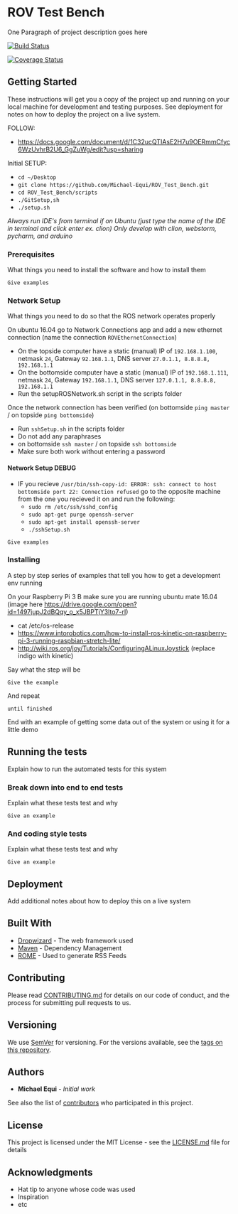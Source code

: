 # ROV Test Bench

One Paragraph of project description goes here

[![Build Status](https://travis-ci.com/Michael-Equi/ROV_Test_Bench.svg?branch=master)](https://travis-ci.com/Michael-Equi/ROV_Test_Bench)

[![Coverage Status](https://coveralls.io/repos/github/Michael-Equi/ROV_Test_Bench/badge.svg?branch=master)](https://coveralls.io/github/Michael-Equi/ROV_Test_Bench?branch=master)

## Getting Started

These instructions will get you a copy of the project up and running on your local machine for development and testing purposes. See deployment for notes on how to deploy the project on a live system.

FOLLOW:
*  https://docs.google.com/document/d/1C32ucQTIAsE2H7u9OERmmCfyc6WzUvhrB2U6_GgZuWg/edit?usp=sharing

Initial SETUP:
* `cd ~/Desktop`
* `git clone https://github.com/Michael-Equi/ROV_Test_Bench.git`
* `cd ROV_Test_Bench/scripts`
* `./GitSetup,sh`
* `./setup.sh`
    
*Always run IDE's from terminal if on Ubuntu (just type the name of the IDE in terminal and click enter ex. clion)
Only develop with clion, webstorm, pycharm, and arduino*

### Prerequisites

What things you need to install the software and how to install them

```
Give examples
```
### Network Setup

What things you need to do so that the ROS network operates properly 

On ubuntu 16.04 go to Network Connections app and add a new ethernet connection (name the connection `ROVEthernetConnection`)
* On the topside computer have a static (manual) IP of `192.168.1.100`, netmask `24`, Gateway `92.168.1.1`, DNS server `27.0.1.1, 8.8.8.8, 192.168.1.1`
* On the bottomside computer have a static (manual) IP of `192.168.1.111`, netmask `24`, Gateway `192.168.1.1`, DNS server `127.0.1.1, 8.8.8.8, 192.168.1.1`
* Run the setupROSNetwork.sh script in the scripts folder

Once the network connection has been verified (on bottomside `ping master` / on topside `ping bottomside`)
* Run `sshSetup.sh` in the scripts folder
* Do not add any paraphrases 
* on bottomside `ssh master` / on topside `ssh bottomside`
* Make sure both work without entering a password 

#### Network Setup DEBUG
* IF you recieve `/usr/bin/ssh-copy-id: ERROR: ssh: connect to host bottomside port 22: Connection refused` go to the opposite machine from the one you recieved it on and run the following:
    * `sudo rm /etc/ssh/sshd_config`
    * `sudo apt-get purge openssh-server`
    * `sudo apt-get install openssh-server`
    * `./sshSetup.sh`

```
Give examples
```

### Installing

A step by step series of examples that tell you how to get a development env running

On your Raspberry Pi 3 B make sure you are running ubuntu mate 16.04 (image here https://drive.google.com/open?id=1497jupJ2dBQqy_o_x5JBPTjY3lto7-rI)
* cat /etc/os-release
* https://www.intorobotics.com/how-to-install-ros-kinetic-on-raspberry-pi-3-running-raspbian-stretch-lite/
* http://wiki.ros.org/joy/Tutorials/ConfiguringALinuxJoystick (replace indigo with kinetic)

Say what the step will be

```
Give the example
```

And repeat

```
until finished
```

End with an example of getting some data out of the system or using it for a little demo

## Running the tests

Explain how to run the automated tests for this system

### Break down into end to end tests

Explain what these tests test and why

```
Give an example
```

### And coding style tests

Explain what these tests test and why

```
Give an example
```

## Deployment

Add additional notes about how to deploy this on a live system

## Built With

* [Dropwizard](http://www.dropwizard.io/1.0.2/docs/) - The web framework used
* [Maven](https://maven.apache.org/) - Dependency Management
* [ROME](https://rometools.github.io/rome/) - Used to generate RSS Feeds

## Contributing

Please read [CONTRIBUTING.md](https://github.com/Michael-Equi/ROV_Test_Bench/blob/development/CONTRIBUTING.md) for details on our code of conduct, and the process for submitting pull requests to us.

## Versioning

We use [SemVer](http://semver.org/) for versioning. For the versions available, see the [tags on this repository](https://github.com/your/project/tags). 

## Authors

* **Michael Equi** - *Initial work*

See also the list of [contributors](https://github.com/your/project/contributors) who participated in this project.

## License

This project is licensed under the MIT License - see the [LICENSE.md](LICENSE.md) file for details

## Acknowledgments

* Hat tip to anyone whose code was used
* Inspiration
* etc
